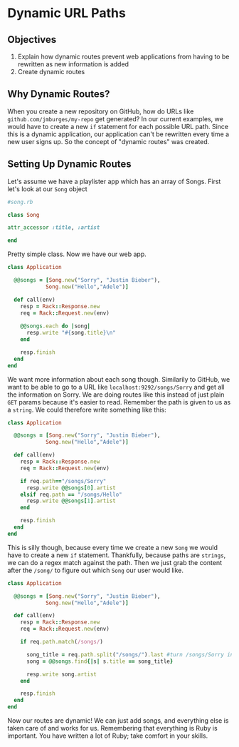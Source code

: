 # Dynamic URL Paths

## Objectives

1. Explain how dynamic routes prevent web applications from having to be rewritten as new information is added
2. Create dynamic routes 

## Why Dynamic Routes?

When you create a new repository on GitHub, how do URLs like `github.com/jmburges/my-repo` get generated? In our current examples, we would have to create a new `if` statement for each possible URL path. Since this is a dynamic application, our application can't be rewritten every time a new user signs up. So the concept of "dynamic routes" was created.

## Setting Up Dynamic Routes

Let's assume we have a playlister app which has an array of Songs. First let's look at our `Song` object

```ruby
#song.rb

class Song

attr_accessor :title, :artist

end
```

Pretty simple class. Now we have our web app.

```ruby
class Application

  @@songs = [Song.new("Sorry", "Justin Bieber"),
            Song.new("Hello","Adele")]

  def call(env)
    resp = Rack::Response.new
    req = Rack::Request.new(env)
    
    @@songs.each do |song|
      resp.write "#{song.title}\n"
    end

    resp.finish
  end
end
```

We want more information about each song though. Similarily to GitHub, we want to be able to go to a URL like `localhost:9292/songs/Sorry` and get all the information on Sorry. We are doing routes like this instead of just plain `GET` params because it's easier to read. Remember the path is given to us as a `string`. We could therefore write something like this:


```ruby
class Application

  @@songs = [Song.new("Sorry", "Justin Bieber"),
            Song.new("Hello","Adele")]

  def call(env)
    resp = Rack::Response.new
    req = Rack::Request.new(env)

    if req.path=="/songs/Sorry"
      resp.write @@songs[0].artist
    elsif req.path == "/songs/Hello"
      resp.write @@songs[1].artist
    end

    resp.finish
  end
end
```

This is silly though, because every time we create a new `Song` we would have to create a new `if` statement. Thankfully, because paths are `strings`, we can do a regex match against the path. Then we just grab the content after the `/song/` to figure out which `Song` our user would like.


```ruby
class Application

  @@songs = [Song.new("Sorry", "Justin Bieber"),
            Song.new("Hello","Adele")]

  def call(env)
    resp = Rack::Response.new
    req = Rack::Request.new(env)

    if req.path.match(/songs/)

      song_title = req.path.split("/songs/").last #turn /songs/Sorry into Sorry
      song = @@songs.find{|s| s.title == song_title}

      resp.write song.artist
    end

    resp.finish
  end
end
```

Now our routes are dynamic! We can just add songs, and everything else is taken care of and works for us. Remembering that everything is Ruby is important. You have written a lot of Ruby; take comfort in your skills.
